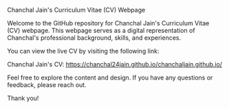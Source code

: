 Chanchal Jain's Curriculum Vitae (CV) Webpage

Welcome to the GitHub repository for Chanchal Jain's Curriculum Vitae (CV) webpage. 
This webpage serves as a digital representation of Chanchal's professional background, skills, and experiences.

You can view the live CV by visiting the following link:

Chanchal Jain's CV:
https://chanchal24jain.github.io/chanchaljain.github.io/

Feel free to explore the content and design. If you have any questions or feedback, please reach out.

Thank you!
